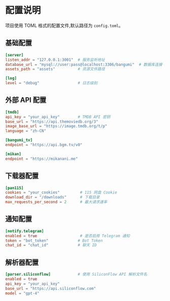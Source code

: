 # 配置说明

项目使用 TOML 格式的配置文件,默认路径为 `config.toml`。

## 基础配置

```toml
[server]
listen_addr = "127.0.0.1:3001"  # 服务监听地址
database_url = "mysql://user:pass@localhost:3306/bangumi"  # 数据库连接 URL
assets_path = "assets"          # 资源文件路径

[log]
level = "debug"                 # 日志级别
```

## 外部 API 配置

```toml
[tmdb]
api_key = "your_api_key"        # TMDB API 密钥
base_url = "https://api.themoviedb.org/3"
image_base_url = "https://image.tmdb.org/t/p"
language = "zh-CN"

[bangumi_tv]
endpoint = "https://api.bgm.tv/v0"

[mikan]
endpoint = "https://mikanani.me"
```

## 下载器配置

```toml
[pan115]
cookies = "your_cookies"         # 115 网盘 Cookie
download_dir = "/downloads"      # 下载目录
max_requests_per_second = 2      # 最大请求速率
```

## 通知配置

```toml
[notify.telegram]
enabled = true                   # 是否启用 Telegram 通知
token = "bot_token"             # Bot Token
chat_id = "chat_id"             # 聊天 ID
```

## 解析器配置

```toml
[parser.siliconflow]            # 使用 SiliconFlow API 解析文件名
enabled = true
api_key = "your_api_key"
base_url = "https://api.siliconflow.com"
model = "gpt-4"
```
